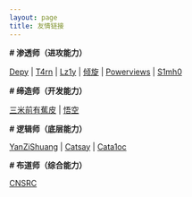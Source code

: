 ```yaml
---
layout: page
title: 友情链接
---
```


**\# 渗透师（进攻能力）**

[Depy](https://rce.ink) \| [T4rn](https://www.hackerpoet.com/) \| [Lz1y](https://www.lz1y.cn/) \| [倾旋](https://payloads.online/) \| [Powerviews](https://powerviews.github.io/) | [S1mh0](http://www.s1mh0.xyz)

**\# 缔造师（开发能力）**

[三米前有蕉皮](https://blog.kali-team.cn/) \| [悟空](http://hacktech.cn/) 

**\# 逻辑师（底层能力）**

[YanZiShuang](https://www.whsgwl.net/index.html) \| [Catsay](https://www.cnblogs.com/WeiJunHuaXin/) \| [Cata1oc](https://cata1oc.github.io)

**\# 布道师（综合能力）**

[CNSRC](http://www.cnsrc.org.cn/)

